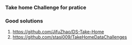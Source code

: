### Take home Challenge for pratice

### Good solutions
1. https://github.com/JifuZhao/DS-Take-Home
2. https://github.com/stasi009/TakeHomeDataChallenges
